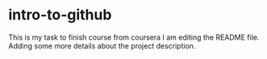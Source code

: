 # intro-to-github
This is my task to finish course from coursera
I am editing the README file. Adding some more details about the project description.

